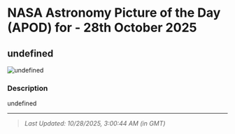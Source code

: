 
# NASA Astronomy Picture of the Day (APOD) for - 28th October 2025
## undefined

![undefined](undefined)

### Description
undefined

---
> _Last Updated: 10/28/2025, 3:00:44 AM (in GMT)_
